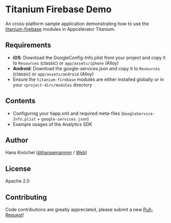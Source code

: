 # Titanium Firebase Demo

An cross-platform sample application demonstrating how to use the [titanium-firebase](https://github.com/hansemannn/titanium-firebase) modules in Appcelerator Titanium.

## Requirements

- **iOS**: Download the GoogleConfig-Info.plist from your project and copy it to `Resources` (classic) or `app/assets/iphone` (Alloy)
- **Android**: Download the google-services.json and copy it to `Resources` (classic) or `app/assets/android` (Alloy)
-  Ensure the `titanium-firebase` modules are either installed globally or in your `<project-dir>/modules` directory

## Contents

- Configuring your tiapp.xml and required meta-files (`GoogleService-Info.plist` + `google-services.json`)
- Example usages of the Analytics SDK

## Author
Hans Knöchel ([@hansemannnn](https://twitter.com/hansemannnn) / [Web](http://hans-knoechel.de))

## License
Apache 2.0

## Contributing
Code contributions are greatly appreciated, please submit a new [Pull-Request](https://github.com/hansemannn/titanium-firebase-demo/pull/new/master)!
